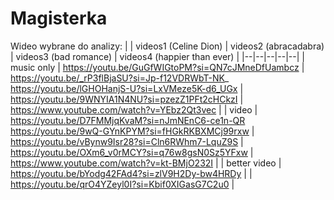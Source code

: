 # Magisterka


Wideo wybrane do analizy:
|  | videos1 (Celine Dion) | videos2 (abracadabra) | videos3 (bad romance) | videos4 (happier than ever) |
|--|--|--|--|--|
| music only | https://youtu.be/GuGfWIGtoPM?si=QN7cJMneDfUambcz | https://youtu.be/_rP3flBjaSU?si=Jp-f12VDRWbT-NK_ https://youtu.be/lGHOHanjS-U?si=LxVMeze5K-d6_UGx | https://youtu.be/9WNYIA1N4NU?si=pzezZ1PFt2cHCkzI | https://www.youtube.com/watch?v=YEbz2Qt3vec |
| video | https://youtu.be/D7FMMjqKvaM?si=nJmNEnC6-ce1n-QR https://youtu.be/9wQ-GYnKPYM?si=fHGkRKBXMCj99rxw | https://youtu.be/vBynw9Isr28?si=Cln6RWhm7-LquZ9S | https://youtu.be/OXm6_v0rMCY?si=q76w8gsN0Sz5YFxw | https://www.youtube.com/watch?v=kt-BMjO232I |
| better video | https://youtu.be/bYodg42FAd4?si=zlV9H2Dy-bw4HRDy |  | https://youtu.be/qrO4YZeyl0I?si=Kbif0XIGasG7C2u0 |
